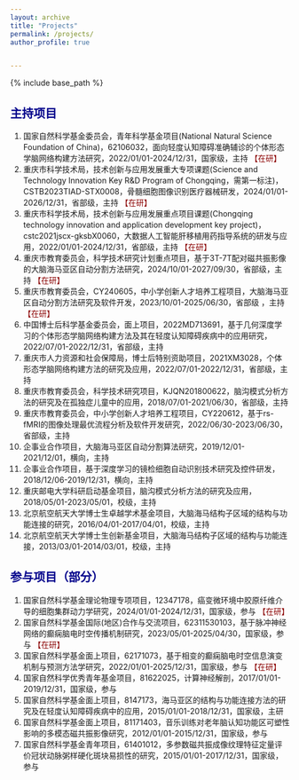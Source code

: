 ```yaml
---
layout: archive
title: "Projects"
permalink: /projects/
author_profile: true


---
```


{% include base_path %}



## <font color=DarkBlue>主持项目</font>

1. 国家自然科学基金委员会，青年科学基金项目(National Natural Science Foundation of China)，62106032，面向轻度认知障碍准确辅诊的个体形态学脑网络构建方法研究，2022/01/01-2024/12/31，国家级，主持  <font color=Darkred>【在研】</font>
2. 重庆市科学技术局，技术创新与应用发展重大专项课题(Science and Technology Innovation Key R&D Program of Chongqing，需第一标注)，CSTB2023TIAD-STX0008，骨髓细胞图像识别医疗器械研发，2024/01/01-2026/12/31，省部级，主持  <font color=Darkred>【在研】</font>
3. 重庆市科学技术局，技术创新与应用发展重点项目课题(Chongqing technology innovation and application development key project)，cstc2021jscx-gksbX0060，大数据人工智能肝移植用药指导系统的研发与应用，2022/01/01-2024/12/31，省部级，主持 <font color=Darkred>【在研】</font>
4. 重庆市教育委员会，科学技术研究计划重点项目，基于3T-7T配对磁共振影像的大脑海马亚区自动分割方法研究，2024/10/01-2027/09/30，省部级，主持 <font color=Darkred>【在研】</font>
5. 重庆市教育委员会，CY240605，中小学创新人才培养工程项目，大脑海马亚区自动分割方法研究及软件开发，2023/10/01-2025/06/30，省部级 ，主持<font color=Darkred>【在研】</font>
6. 中国博士后科学基金委员会，面上项目，2022MD713691，基于几何深度学习的个体形态学脑网络构建方法及其在轻度认知障碍疾病中的应用研究，2022/07/01-2022/12/31，省部级，主持
7. 重庆市人力资源和社会保障局，博士后特别资助项目，2021XM3028，个体形态学脑网络构建方法的研究及应用，2022/07/01-2022/12/31，省部级，主持
8. 重庆市教育委员会，科学技术研究项目，KJQN201800622，脑沟模式分析方法的研究及在孤独症儿童中的应用，2018/07/01-2021/06/30，省部级，主持
9. 重庆市教育委员会，中小学创新人才培养工程项目，CY220612，基于rs-fMRI的图像处理最优流程分析及软件开发研究，2022/06/30-2023/06/30，省部级，主持
10. 企事业合作项目，大脑海马亚区自动分割算法研究，2019/12/01-2021/12/01，横向，主持
11. 企事业合作项目，基于深度学习的镜检细胞自动识别技术研究及控件研发，2018/12/06-2019/12/31，横向，主持
12. 重庆邮电大学科研启动基金项目，脑沟模式分析方法的研究及应用，2018/05/01-2023/05/01，校级，主持
13. 北京航空航天大学博士生卓越学术基金项目，大脑海马结构子区域的结构与功能连接的研究，2016/04/01-2017/04/01，校级，主持
14. 北京航空航天大学博士生创新基金项目，大脑海马结构子区域的结构与功能连接，2013/03/01-2014/03/01，校级，主持

## <font color=DarkBlue>参与项目（部分）</font>

1. 国家自然科学基金理论物理专项项目，12347178，癌变微环境中胶原纤维介导的细胞集群动力学研究，2024/01/01-2024/12/31，国家级，参与   <font color=Darkred>【在研】</font>
2. 国家自然科学基金国际(地区)合作与交流项目，62311530103，基于脉冲神经网络的癫痫脑电时空传播机制研究，2023/05/01-2025/04/30，国家级，参与   <font color=Darkred>【在研】</font>
3. 国家自然科学基金面上项目，62171073，基于相变的癫痫脑电时空信息演变机制与预测方法学研究，2022/01/01-2025/12/31，国家级，参与   <font color=Darkred>【在研】</font>
4. 国家自然科学优秀青年基金项目，81622025，计算神经解剖，2017/01/01-2019/12/31，国家级，参与
5. 国家自然科学基金面上项目，8147173，海马亚区的结构与功能连接方法的研究及在轻度认知障碍疾病中的应用，2015/01/01-2018/12/31，国家级，主研
6. 国家自然科学基金面上项目，81171403，音乐训练对老年脑认知功能区可塑性影响的多模态磁共振影像研究，2012/01/01-2015/12/31，国家级，参与
7. 国家自然科学基金青年项目，61401012，多参数磁共振成像纹理特征定量评价冠状动脉粥样硬化斑块易损性的研究，2015/01/01-2017/12/31，国家级，参与
